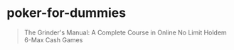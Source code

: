 # poker-for-dummies

> The Grinder's Manual: A Complete Course in Online No Limit Holdem 6-Max Cash Games